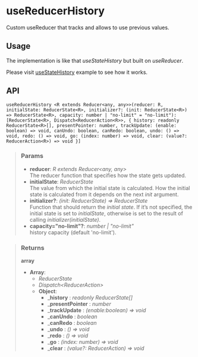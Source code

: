 # useReducerHistory
Custom useReducer that tracks and allows to use previous values.

## Usage

The implementation is like that _useStateHistory_ but built on _useReducer_.

Please visit [useStateHistory](/useStateHistory) example to see how it works.

## API

```tsx
useReducerHistory <R extends Reducer<any, any>>(reducer: R, initialState: ReducerState<R>, initializer?: (init: ReducerState<R>) => ReducerState<R>, capacity: number | "no-limit" = "no-limit"): [ReducerState<R>, Dispatch<ReducerAction<R>>, { history: readonly ReducerState<R>[], presentPointer: number, trackUpdate: (enable: boolean) => void, canUndo: boolean, canRedo: boolean, undo: () => void, redo: () => void, go: (index: number) => void, clear: (value?: ReducerAction<R>) => void }] 
```

> ### Params
>
> - __reducer__: _R extends Reducer<any, any>_  
The reducer function that specifies how the state gets updated.
> - __initialState__: _ReducerState<R>_  
The value from which the initial state is calculated. How the initial state is calculated from it depends on the next _init_ argument.
> - __initializer?__: _(init: ReducerState<R>) => ReducerState<R>_  
Function that should return the _initial state_. If it’s not specified, the initial state is set to _initialState_, otherwise is set to the result of calling _initializer(initialState)_.
> - __capacity="no-limit"?__: _number | "no-limit"_  
history capacity (default 'no-limit').
>

> ### Returns
>
> __array__
> - __Array__:  
>     - _ReducerState<R>_  
>     - _Dispatch<ReducerAction<R>>_  
>     - __Object__:  
>         - ___history__ : _readonly ReducerState<R>[]_  
>         - ___presentPointer__ : _number_  
>         - ___trackUpdate__ : _(enable:boolean) => void_  
>         - ___canUndo__ : _boolean_  
>         - ___canRedo__ : _boolean_  
>         - ___undo__ : _() => void_  
>         - ___redo__ : _() => void_  
>         - ___go__ : _(index: number) => void_  
>         - ___clear__ : _(value?: ReducerAction<R>) => void_  
>